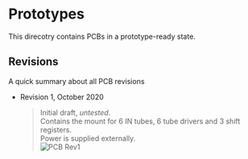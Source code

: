 # Prototypes
This direcotry contains PCBs in a prototype-ready state.

## Revisions
A quick summary about all PCB revisions
- Revision 1, October 2020
  > Initial draft, *untested*.  
  > Contains the mount for 6 IN tubes, 6 tube drivers and 3 shift registers.  
  > Power is supplied externally.  
  >![PCB Rev1](https://i.imgur.com/ZqLQv3Q.png)
